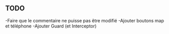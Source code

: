 ## TODO 

-Faire que le commentaire ne puisse pas être modifié
-Ajouter boutons map et téléphone
-Ajouter Guard (et Interceptor)
